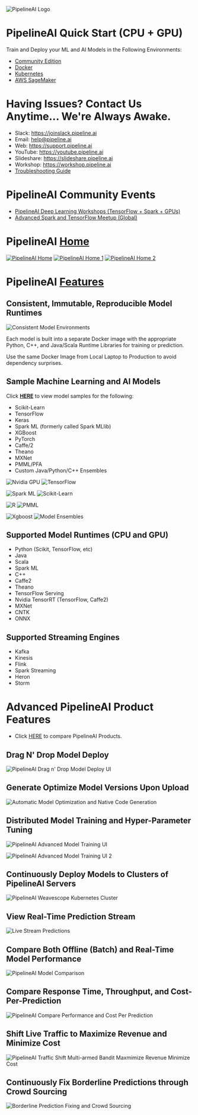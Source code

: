 ![PipelineAI Logo](https://pipeline.ai/assets/img/logo/pipelineai-logo-150x150.png)

# PipelineAI Quick Start (CPU + GPU)
Train and Deploy your ML and AI Models in the Following Environments:
* [Community Edition](https://quickstart.pipeline.ai/community)
* [Docker](https://quickstart.pipeline.ai/docker)
* [Kubernetes](https://quickstart.pipeline.ai/kubernetes)
* [AWS SageMaker](https://quickstart.pipeline.ai/sagemaker)

# Having Issues?  Contact Us Anytime... We're Always Awake.
* Slack:  https://joinslack.pipeline.ai
* Email:  [help@pipeline.ai](mailto:help@pipeline.ai)
* Web:  https://support.pipeline.ai
* YouTube:  https://youtube.pipeline.ai
* Slideshare:  https://slideshare.pipeline.ai
* Workshop:  https://workshop.pipeline.ai
* [Troubleshooting Guide](/docs/troubleshooting)

# PipelineAI Community Events
* [PipelineAI Deep Learning Workshops (TensorFlow + Spark + GPUs)](https://www.eventbrite.com/d/worldwide/pipelineai/?mode=search)
* [Advanced Spark and TensorFlow Meetup (Global)](https://www.meetup.com/Advanced-Spark-and-TensorFlow-Meetup/)

# PipelineAI [Home](https://pipeline.ai)
[![PipelineAI Home](https://pipeline.ai/assets/img/pipelineai-home.png)](https://pipeline.ai)
[![PipelineAI Home 1](https://pipeline.ai/assets/img/pipelineai-home-1.png)](https://pipeline.ai)
[![PipelineAI Home 2](https://pipeline.ai/assets/img/pipelineai-home-2.png)](https://pipeline.ai)

# PipelineAI [Features](http://pipeline.ai/features)

## Consistent, Immutable, Reproducible Model Runtimes
![Consistent Model Environments](https://pipeline.ai/assets/img/docker-gobbles-ml.png)

Each model is built into a separate Docker image with the appropriate Python, C++, and Java/Scala Runtime Libraries for training or prediction.

Use the same Docker Image from Local Laptop to Production to avoid dependency surprises.

## Sample Machine Learning and AI Models
Click [**HERE**](https://github.com/PipelineAI/models/tree/master) to view model samples for the following:
* Scikit-Learn
* TensorFlow
* Keras
* Spark ML (formerly called Spark MLlib)
* XGBoost
* PyTorch
* Caffe/2
* Theano
* MXNet
* PMML/PFA
* Custom Java/Python/C++ Ensembles

![Nvidia GPU](https://pipeline.ai/assets/img/nvidia-cuda-338x181.png) ![TensorFlow](https://pipeline.ai/assets/img/tensorflow-logo-202x168.png) 

![Spark ML](https://pipeline.ai/assets/img/spark-logo-254x163.png) ![Scikit-Learn](https://pipeline.ai/assets/img/scikit-logo-277x150.png) 

![R](https://pipeline.ai/assets/img/r-logo-280x212.png) ![PMML](https://pipeline.ai/img/pmml-logo-210x96.png)

![Xgboost](https://pipeline.ai/assets/img/xgboost-logo-280x120.png) ![Model Ensembles](https://pipeline.ai/assets/img/ensemble-logo-285x125.png)

## Supported Model Runtimes (CPU and GPU)
* Python (Scikit, TensorFlow, etc)
* Java
* Scala
* Spark ML
* C++
* Caffe2
* Theano
* TensorFlow Serving
* Nvidia TensorRT (TensorFlow, Caffe2)
* MXNet
* CNTK
* ONNX

## Supported Streaming Engines
* Kafka
* Kinesis
* Flink
* Spark Streaming
* Heron
* Storm

# Advanced PipelineAI Product Features
* Click [HERE](https://pipeline.ai/products) to compare PipelineAI Products.

## Drag N' Drop Model Deploy
![PipelineAI Drag n' Drop Model Deploy UI](https://pipeline.ai/assets/img/drag-n-drop-tri-color.png)

## Generate Optimize Model Versions Upon Upload
![Automatic Model Optimization and Native Code Generation](https://pipeline.ai/assets/img/automatic-model-optimization-native-code-generation.png)

## Distributed Model Training and Hyper-Parameter Tuning
![PipelineAI Advanced Model Training UI](https://pipeline.ai/assets/img/pipelineai-train-compare-ui.png)

![PipelineAI Advanced Model Training UI 2](https://pipeline.ai/assets/img/pipelineai-train-compare-ui-2.png)

## Continuously Deploy Models to Clusters of PipelineAI Servers
![PipelineAI Weavescope Kubernetes Cluster](https://pipeline.ai/assets/img/weavescope-with-header.png)

## View Real-Time Prediction Stream
![Live Stream Predictions](https://pipeline.ai/assets/img/live-stream-predictions.png)

## Compare Both Offline (Batch) and Real-Time Model Performance
![PipelineAI Model Comparison](https://pipeline.ai/assets/img/dashboard-batch-and-realtime.png)

## Compare Response Time, Throughput, and Cost-Per-Prediction
![PipelineAI Compare Performance and Cost Per Prediction](https://pipeline.ai/assets/img/compare-cost-per-prediction.png)

## Shift Live Traffic to Maximize Revenue and Minimize Cost
![PipelineAI Traffic Shift Multi-armed Bandit Maxmimize Revenue Minimize Cost](https://pipeline.ai/assets/img/maximize-revenue-minimize-costs.png)

## Continuously Fix Borderline Predictions through Crowd Sourcing 
![Borderline Prediction Fixing and Crowd Sourcing](https://pipeline.ai/assets/img/fix-slack.png)

